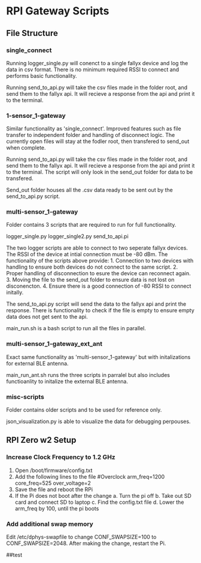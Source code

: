 # RPI Gateway Scripts

## File Structure

### single_connect

Running logger_single.py will conenct to a single fallyx device and log the data
in csv format. There is no minimum required RSSI to connect and performs basic
functionality.

Running send_to_api.py will take the csv files made in the folder root, and send them
to the fallyx api. It will recieve a response from the api and print it to the terminal.

### 1-sensor_1-gateway

Similar functionality as 'single_connect'. Improved features such as file transfer
to independent folder and handling of disconnect logic. The currently open files
will stay at the fodler root, then transfered to send_out when complete.

Running send_to_api.py will take the csv files made in the folder root, and send them
to the fallyx api. It will recieve a response from the api and print it to the terminal.
The script will only look in the send_out folder for data to be transfered.

Send_out folder houses all the .csv data ready to be sent out by the send_to_api.py script.

### multi-sensor_1-gateway

Folder contains 3 scripts that are required to run for full functionality.

logger_single.py
logger_single2.py
send_to_api.pi

The two logger scripts are able to connect to two seperate fallyx devices.
The RSSI of the device at intial connection must be -80 dBm.
The functionality of the scripts above provide:
    1. Connection to two devices with handling to ensure both devices do not connect
        to the same script.
    2. Proper handling of disconnection to esure the device can reconnect again.
    3. Moving the file to the send_out folder to ensure data is not lost on disconencton.
    4. Ensure there is a good connection of -80 RSSI to connect initally.

The send_to_api.py script will send the data to the fallyx api and print the response.
There is functionality to check if the file is empty to ensure empty data does not
get sent to the api.

main_run.sh is a bash script to run all the files in parallel. 


### multi-sensor_1-gateway_ext_ant

Exact same functionality as 'multi-sensor_1-gateway' but with initalizations
for external BLE antenna.

main_run_ant.sh runs the three scripts in parralel but also includes functioanlity
to initalize the external BLE antenna.

### misc-scripts

Folder contains older scripts and to be used for reference only. 

json_visualization.py is able to visualize the data
for debugging perpouses.


## RPI Zero w2 Setup 
### Increase Clock Frequency to 1.2 GHz
1. Open /boot/firmware/config.txt
2. Add the following lines to the file
   #Overclock
   arm_freq=1200
   core_freq=525
   over_voltage=2
3. Save the file and reboot the RPi
4. If the Pi does not boot after the change
   a. Turn the pi off
   b. Take out SD card and connect SD to laptop
   c. Find the config.txt file
   d. Lower the arm_freq by 100, until the pi boots

### Add additional swap memory
Edit /etc/dphys-swapfile to change CONF_SWAPSIZE=100 to CONF_SWAPSIZE=2048. After making the change, restart the Pi.

##test 
